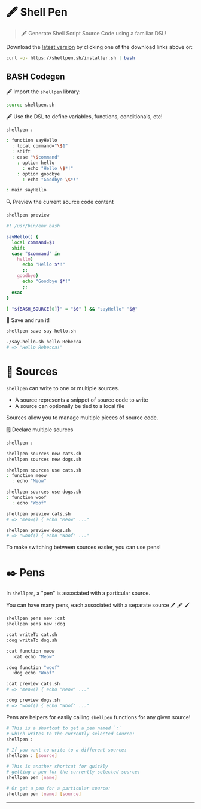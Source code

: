 # 🖋️ Shell Pen

> 🖋️ Generate Shell Script Source Code using a familiar DSL!

Download the [latest version](https://github.com/shellbox-sh/shellpen/archive/v0.1.0.tar.gz) by clicking one of the download links above or:

```sh
curl -o- https://shellpen.sh/installer.sh | bash
```

## BASH Codegen

🖋️ Import the `shellpen` library:

```sh
source shellpen.sh
```

🖋️ Use the DSL to define variables, functions, conditionals, etc!

```sh
shellpen :

: function sayHello
  : local command="\$1"
  : shift
  : case "\$command"
    : option hello
      : echo "Hello \$*!"
    : option goodbye
      : echo "Goodbye \$*!"

: main sayHello
```

🔍 Preview the current source code content

```sh
shellpen preview
```

```sh
#! /usr/bin/env bash

sayHello() {
  local command=$1
  shift
  case "$command" in
    hello)
      echo "Hello $*!"
      ;;
    goodbye)
      echo "Goodbye $*!"
      ;;
  esac
}

[ "${BASH_SOURCE[0]}" = "$0" ] && "sayHello" "$@"
```

💾 Save and run it!

```sh
shellpen save say-hello.sh
```

```sh
./say-hello.sh hello Rebecca
# => "Hello Rebecca!"
```

# 📝 Sources

`shellpen` can write to one or multiple sources.

- A source represents a snippet of source code to write
- A source can optionally be tied to a local file

Sources allow you to manage multiple pieces of source code.

🗒️ Declare multiple sources

```sh
shellpen :

shellpen sources new cats.sh
shellpen sources new dogs.sh

shellpen sources use cats.sh
: function meow
  : echo "Meow"

shellpen sources use dogs.sh
: function woof
  : echo "Woof"

shellpen preview cats.sh
# => "meow() { echo "Meow" ..."

shellpen preview dogs.sh
# => "woof() { echo "Woof" ..."
```

To make switching between sources easier, you can use pens!

# ✒️ Pens

In `shellpen`, a "pen" is associated with a particular source.

You can have many pens, each associated with a separate source 🖊️ 🖋️ 🖌️

```sh
shellpen pens new :cat
shellpen pens new :dog

:cat writeTo cat.sh
:dog writeTo dog.sh

:cat function meow
  :cat echo "Meow"

:dog function "woof"
  :dog echo "Woof"

:cat preview cats.sh
# => "meow() { echo "Meow" ..."

:dog preview dogs.sh
# => "woof() { echo "Woof" ..."
```

Pens are helpers for easily calling `shellpen` functions for any given source!

```sh
# This is a shortcut to get a pen named `:`
# which writes to the currently selected source:
shellpen :

# If you want to write to a different source:
shellpen : [source]

# This is another shortcut for quickly
# getting a pen for the currently selected source:
shellpen pen [name]

# Or get a pen for a particular source:
shellpen pen [name] [source]
```

---

